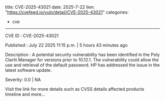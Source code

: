  
title: CVE-2025-43021
date: 2025-7-22
lien: "https://cvefeed.io/vuln/detail/CVE-2025-43021"
categories:
  - cve
---

CVE ID : CVE-2025-43021

Published :  July 22
2025
11:15 p.m. | 5 hours
43 minutes ago

Description : A potential security vulnerability has been identified in the Poly Clariti Manager for versions prior to 10.12.1. The vulnerability could allow the use and retrieval of the default password. HP has addressed the issue in the latest software update.

Severity: 0.0 | NA

Visit the link for more details
such as CVSS details
affected products
timeline
and more...
